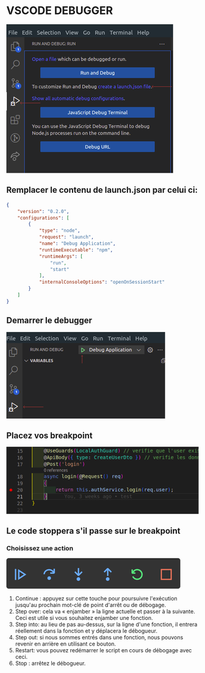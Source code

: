 # VSCODE DEBUGGER

![Alt text](./debugger-config.png "a title")

## Remplacer le contenu de launch.json par celui ci:

```json
{
    "version": "0.2.0",
    "configurations": [
        {
            "type": "node",
            "request": "launch",
            "name": "Debug Application",
            "runtimeExecutable": "npm",
            "runtimeArgs": [
                "run",
                "start"
            ],
            "internalConsoleOptions": "openOnSessionStart"
        }
    ]
}
```

## Demarrer le debugger

![Alt text](./start-debugger.png "a title")

## Placez vos breakpoint

![Alt text](./breakpoint.png "a title")

## Le code stoppera s'il passe sur le breakpoint

### Choisissez une action

![Alt text](./debugger.png "a title")

1) Continue : appuyez sur cette touche pour poursuivre l'exécution jusqu'au prochain mot-clé de point d'arrêt ou de débogage. 
2) Step over: cela va « enjamber » la ligne actuelle et passer à la suivante. Ceci est utile si vous souhaitez enjamber une fonction. 
3) Step into: au lieu de pas au-dessus, sur la ligne d'une fonction, il entrera réellement dans la fonction et y déplacera le débogueur. 
4) Step out: si nous sommes entrés dans une fonction, nous pouvons revenir en arrière en utilisant ce bouton. 
5) Restart: vous pouvez redémarrer le script en cours de débogage avec ceci. 
6) Stop : arrêtez le débogueur.